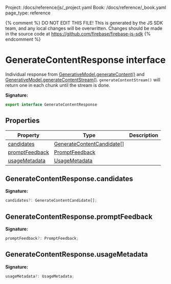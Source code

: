 Project: /docs/reference/js/_project.yaml
Book: /docs/reference/_book.yaml
page_type: reference

{% comment %}
DO NOT EDIT THIS FILE!
This is generated by the JS SDK team, and any local changes will be
overwritten. Changes should be made in the source code at
https://github.com/firebase/firebase-js-sdk
{% endcomment %}

# GenerateContentResponse interface
Individual response from [GenerativeModel.generateContent()](./vertexai-preview.generativemodel.md#generativemodelgeneratecontent) and [GenerativeModel.generateContentStream()](./vertexai-preview.generativemodel.md#generativemodelgeneratecontentstream)<!-- -->. `generateContentStream()` will return one in each chunk until the stream is done.

<b>Signature:</b>

```typescript
export interface GenerateContentResponse 
```

## Properties

|  Property | Type | Description |
|  --- | --- | --- |
|  [candidates](./vertexai-preview.generatecontentresponse.md#generatecontentresponsecandidates) | [GenerateContentCandidate](./vertexai-preview.generatecontentcandidate.md#generatecontentcandidate_interface)<!-- -->\[\] |  |
|  [promptFeedback](./vertexai-preview.generatecontentresponse.md#generatecontentresponsepromptfeedback) | [PromptFeedback](./vertexai-preview.promptfeedback.md#promptfeedback_interface) |  |
|  [usageMetadata](./vertexai-preview.generatecontentresponse.md#generatecontentresponseusagemetadata) | [UsageMetadata](./vertexai-preview.usagemetadata.md#usagemetadata_interface) |  |

## GenerateContentResponse.candidates

<b>Signature:</b>

```typescript
candidates?: GenerateContentCandidate[];
```

## GenerateContentResponse.promptFeedback

<b>Signature:</b>

```typescript
promptFeedback?: PromptFeedback;
```

## GenerateContentResponse.usageMetadata

<b>Signature:</b>

```typescript
usageMetadata?: UsageMetadata;
```
